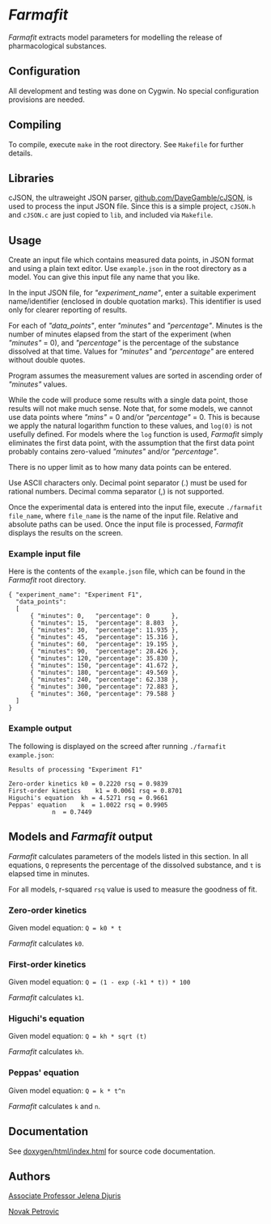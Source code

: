 # _Farmafit_
_Farmafit_ extracts model parameters for modelling the release of pharmacological substances.

## Configuration

All development and testing was done on Cygwin. No special configuration provisions are needed.

## Compiling

To compile, execute `make` in the root directory. See `Makefile` for further details.

## Libraries

cJSON, the ultraweight JSON parser,  [github.com/DaveGamble/cJSON](https://github.com/DaveGamble/cJSON), is used to process the input JSON file. Since this is a simple project, `cJSON.h` and `cJSON.c` are just copied to `lib`, and included via `Makefile`.

## Usage

Create an input file which contains measured data points, in JSON format and using a plain text editor. Use `example.json` in the root directory as a model. You can give this input file any name that you like.

In the input JSON file, for _"experiment_name"_, enter a suitable experiment name/identifier (enclosed in double quotation marks). This identifier is used only for clearer reporting of results. 

For each of _"data_points"_, enter _"minutes"_ and _"percentage"_. Minutes is the number of minutes elapsed from the start of the experiment (when _"minutes"_ = 0), and _"percentage"_ is the percentage of the substance dissolved at that time. Values for _"minutes"_ and _"percentage"_ are entered without double quotes.

Program assumes the measurement values are sorted in ascending order of _"minutes"_ values.

While the code will produce some results with a single data point, those results will not make much sense. Note that, for some models, we cannot use data points where _"mins"_ = 0 and/or _"percentage"_ = 0. This is because we apply the natural logarithm function to these values, and `log(0)` is not usefully defined. For models where the `log` function is used, _Farmafit_ simply eliminates the first data point, with the assumption that the first data point probably contains zero-valued _"minutes"_ and/or _"percentage"_.

There is no upper limit as to how many data points can be entered.

Use ASCII characters only. Decimal point separator (.) must be used for rational numbers. Decimal comma separator (,) is not supported.

Once the experimental data is entered into the input file, execute `./farmafit file_name`, where `file_name` is the name of the input file. Relative and absolute paths can be used. Once the input file is processed, _Farmafit_ displays the results on the screen.

### Example input file

Here is the contents of the `example.json` file, which can be found in the _Farmafit_ root directory.

```
{ "experiment_name": "Experiment F1",
  "data_points":
  [
      { "minutes": 0,   "percentage": 0      },
      { "minutes": 15,  "percentage": 8.803  },
      { "minutes": 30,  "percentage": 11.935 },
      { "minutes": 45,  "percentage": 15.316 },
      { "minutes": 60,  "percentage": 19.195 },
      { "minutes": 90,  "percentage": 28.426 },
      { "minutes": 120, "percentage": 35.830 },      
      { "minutes": 150, "percentage": 41.672 },    
      { "minutes": 180, "percentage": 49.569 },
      { "minutes": 240, "percentage": 62.338 },
      { "minutes": 300, "percentage": 72.883 },
      { "minutes": 360, "percentage": 79.588 }
  ]
}
```

### Example output

The following is displayed on the screed after running `./farmafit example.json`:

```
Results of processing "Experiment F1"

Zero-order kinetics	k0 = 0.2220	rsq = 0.9839
First-order kinetics	k1 = 0.0061	rsq = 0.8701
Higuchi's equation	kh = 4.5271	rsq = 0.9661
Peppas' equation	k  = 1.0022	rsq = 0.9905
			n  = 0.7449
```

## Models and _Farmafit_ output

_Farmafit_ calculates parameters of the models listed in this section. In all equations, `Q` represents the percentage of the dissolved substance, and `t` is elapsed time in minutes.

For all models, r-squared `rsq` value is used to measure the goodness of fit.

### Zero-order kinetics

Given model equation: `Q = k0 * t`

_Farmafit_ calculates `k0`.

### First-order kinetics

Given model equation: `Q = (1 - exp (-k1 * t)) * 100`

_Farmafit_ calculates `k1`.

### Higuchi's equation

Given model equation: `Q = kh * sqrt (t)`

_Farmafit_ calculates `kh`.

### Peppas' equation

Given model equation: `Q = k * t^n`

_Farmafit_ calculates `k` and `n`.

## Documentation

See [doxygen/html/index.html](/doxygen/html/index.html) for source code documentation.

## Authors

[Associate Professor Jelena Djuris](http://www.ph.bg.ac.rs/en/about-us/associate-professors/1706/jelena-%C4%91uri%C5%A1-phd/)

[Novak Petrovic](https://github.com/novakpetrovic/)
